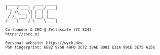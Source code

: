
	__________   ____ _____
	|__  / ___| / ___/ ___|
	  / /\___ \| |  | |
	 / /_ ___) | |__| |___
	/____|____/ \____\____|

	Co-founder & CEO @ Zettascale (YC S24)
	https://zscc.ai
 
	Personal website: https://wych.dev
 	PGP fingerprint: 68B2 9768 49F0 3C72 38AE B081 E31A 99CE 3E75 A158
